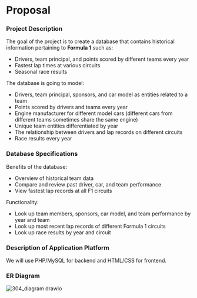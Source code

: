 # Proposal

### Project Description
The goal of the project is to create a database that contains historical information pertaining to **Formula 1** such as:
- Drivers, team principal, and points scored by different teams every year
- Fastest lap times at various circuits
- Seasonal race results

The database is going to model:
- Drivers, team principal, sponsors, and car model as entities related to a team
- Points scored by drivers and teams every year
- Engine manufacturer for different model cars (different cars from different teams sometimes share the same engine)
- Unique team entities differentiated by year
- The relationship between drivers and lap records on different circuits
- Race results every year

### Database Specifications
Benefits of the database: 
- Overview of historical team data
- Compare and review past driver, car, and team performance
- View fastest lap records at all F1 circuits

Functionality: 
- Look up team members, sponsors, car model, and team performance by year and team
- Look up most recent lap records of different Formula 1 circuits
- Look up race results by year and circuit

### Description of Application Platform
We will use PHP/MySQL for backend and HTML/CSS for frontend. 

### ER Diagram
![304_diagram drawio](https://media.github.students.cs.ubc.ca/user/18369/files/2f890cc5-26f3-4612-9c98-ad77c24faa87)
